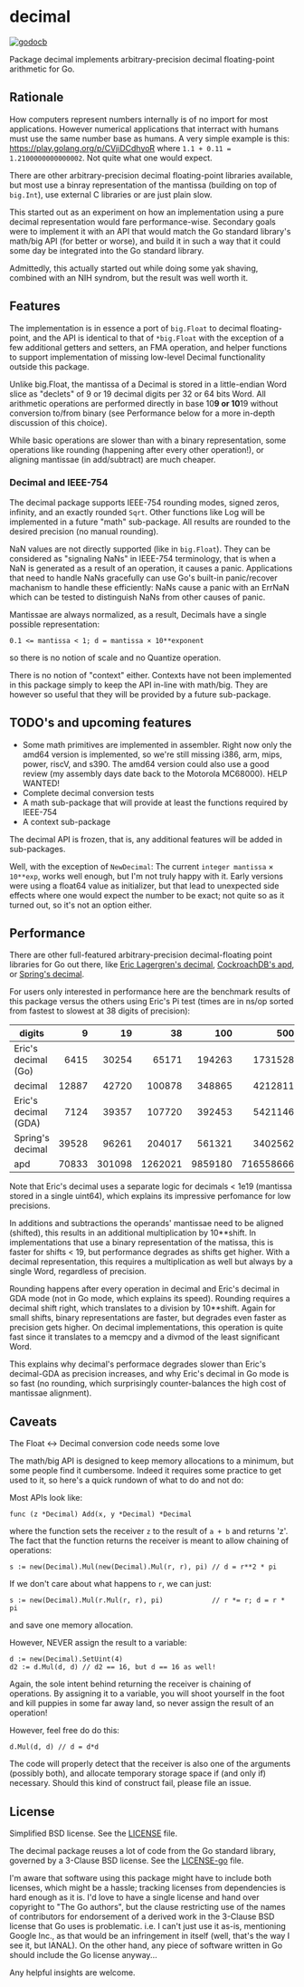 # decimal

[![godocb]][godoc]

Package decimal implements arbitrary-precision decimal floating-point arithmetic
for Go.

## Rationale

How computers represent numbers internally is of no import for most
applications. However numerical applications that interract with humans must use
the same number base as humans. A very simple example is this:
https://play.golang.org/p/CVjiDCdhyoR where `1.1 + 0.11 = 1.2100000000000002`.
Not quite what one would expect.

There are other arbitrary-precision decimal floating-point libraries available,
but most use a binray representation of the mantissa (building on top of
`big.Int`), use external C libraries or are just plain slow.

This started out as an experiment on how an implementation using a pure decimal
representation would fare performance-wise. Secondary goals were to implement it
with an API that would match the Go standard library's math/big API (for better
or worse), and build it in such a way that it could some day be integrated into
the Go standard library.

Admittedly, this actually started out while doing some yak shaving, combined
with an NIH syndrom, but the result was well worth it.

## Features

The implementation is in essence a port of `big.Float` to decimal
floating-point, and the API is identical to that of `*big.Float` with the
exception of a few additional getters and setters, an FMA operation, and helper
functions to support implementation of missing low-level Decimal functionality
outside this package.

Unlike big.Float, the mantissa of a Decimal is stored in a little-endian Word
slice as "declets" of 9 or 19 decimal digits per 32 or 64 bits Word. All
arithmetic operations are performed directly in base 10**9 or 10**19 without
conversion to/from binary (see Performance below for a more in-depth discussion
of this choice).

While basic operations are slower than with a binary representation, some
operations like rounding (happening after every other operation!), or aligning
mantissae (in add/subtract) are much cheaper.

### Decimal and IEEE-754

The decimal package supports IEEE-754 rounding modes, signed zeros, infinity,
and an exactly rounded `Sqrt`. Other functions like Log will be implemented in a
future "math" sub-package. All results are rounded to the desired precision (no
manual rounding).

NaN values are not directly supported (like in `big.Float`). They can be
considered as "signaling NaNs" in IEEE-754 terminology, that is when a NaN is
generated as a result of an operation, it causes a panic. Applications that need
to handle NaNs gracefully can use Go's built-in panic/recover machanism to
handle these efficiently: NaNs cause a panic with an ErrNaN which can be tested
to distinguish NaNs from other causes of panic.

Mantissae are always normalized, as a result, Decimals have a single possible
representation:

    0.1 <= mantissa < 1; d = mantissa × 10**exponent

so there is no notion of scale and no Quantize operation.

There is no notion of "context" either. Contexts have not been implemented in
this package simply to keep the API in-line with math/big. They are however so
useful that they will be provided by a future sub-package.

## TODO's and upcoming features

- Some math primitives are implemented in assembler. Right now only the amd64
  version is implemented, so we're still missing i386, arm, mips, power, riscV,
  and s390. The amd64 version could also use a good review (my assembly days
  date back to the Motorola MC68000). HELP WANTED!
- Complete decimal conversion tests
- A math sub-package that will provide at least the functions required by
  IEEE-754
- A context sub-package

The decimal API is frozen, that is, any additional features will be added in
sub-packages.

Well, with the exception of `NewDecimal`: The current `integer mantissa` ×
`10**exp`, works well enough, but I'm not truly happy with it. Early versions
were using a float64 value as initializer, but that lead to unexpected side
effects where one would expect the number to be exact; not quite so as it turned
out, so it's not an option either.

## Performance

There are other full-featured arbitrary-precision decimal-floating point
libraries for Go out there, like [Eric Lagergren's decimal][eldecimal],
[CockroachDB's apd][apd], or [Spring's decimal][spdec].

For users only interested in performance here are the benchmark results of this
package versus the others using Eric's Pi test (times are in ns/op sorted from
fastest to slowest at 38 digits of precision):

| digits | 9 | 19 | 38 | 100 | 500 | 5000 |
|--------|--:|---:|---:|----:|----:|-----:|
| Eric's decimal (Go) | 6415 | 30254 | 65171 | 194263 | 1731528 | 89841923 |
| decimal | 12887 | 42720 | 100878 | 348865 | 4212811 | 342349031| 
| Eric's decimal (GDA) | 7124 | 39357 | 107720 | 392453 | 5421146 | 1175936547 |
| Spring's decimal | 39528 | 96261 | 204017 | 561321 | 3402562 | 97370022 |
| apd | 70833 | 301098 | 1262021 | 9859180 | 716558666 | ??? |

Note that Eric's decimal uses a separate logic for decimals < 1e19 (mantissa
stored in a single uint64), which explains its impressive perfomance for low
precisions.

In additions and subtractions the operands' mantissae need to be aligned
(shifted), this results in an additional multiplication by 10**shift. In
implementations that use a binary representation of the matissa, this is faster
for shifts < 19, but performance degrades as shifts get higher. With a decimal
representation, this requires a multiplication as well but always by a single
Word, regardless of precision. 

Rounding happens after every operation in decimal and Eric's decimal in GDA mode
(not in Go mode, which explains its speed). Rounding requires a decimal shift
right, which translates to a division by 10**shift. Again for small shifts,
binary representations are faster, but degrades even faster as precision gets
higher. On decimal implementations, this operation is quite fast since it
translates to a memcpy and a divmod of the least significant Word.

This explains why decimal's performace degrades slower than Eric's decimal-GDA
as precision increases, and why Eric's decimal in Go mode is so fast (no
rounding, which surprisingly counter-balances the high cost of mantissae
alignment).

## Caveats

The Float <-> Decimal conversion code needs some love

The math/big API is designed to keep memory allocations to a minimum, but some
people find it cumbersome. Indeed it requires some practice to get used to it, 
so here's a quick rundown of what to do and not do:

Most APIs look like:

    func (z *Decimal) Add(x, y *Decimal) *Decimal

where the function sets the receiver `z` to the result of `a + b` and returns
'z'. The fact that the function returns the receiver is meant to allow chaining
of operations:

    s := new(Decimal).Mul(new(Decimal).Mul(r, r), pi) // d = r**2 * pi

If we don't care about what happens to `r`, we can just:

    s := new(Decimal).Mul(r.Mul(r, r), pi)            // r *= r; d = r * pi

and save one memory allocation.

However, NEVER assign the result to a variable:

    d := new(Decimal).SetUint(4)
    d2 := d.Mul(d, d) // d2 == 16, but d == 16 as well!

Again, the sole intent behind returning the receiver is chaining of operations.
By assigning it to a variable, you will shoot yourself in the foot and kill
puppies in some far away land, so never assign the result of an operation!

However, feel free do do this:

    d.Mul(d, d) // d = d*d

The code will properly detect that the receiver is also one of the arguments
(possibly both), and allocate temporary storage space if (and only if)
necessary. Should this kind of construct fail, please file an issue.

## License

Simplified BSD license. See the [LICENSE] file.

The decimal package reuses a lot of code from the Go standard library, governed
by a 3-Clause BSD license. See the [LICENSE-go] file.

I'm aware that software using this package might have to include both licenses,
which might be a hassle; tracking licenses from dependencies is hard enough as
it is. I'd love to have a single license and hand over copyright to "The Go
authors", but the clause restricting use of the names of contributors for
endorsement of a derived work in the 3-Clause BSD license that Go uses is
problematic. i.e. I can't just use it as-is, mentioning Google Inc., as that
would be an infringement in itself (well, that's the way I see it, but IANAL).
On the other hand, any piece of software written in Go should include the Go
license anyway...

Any helpful insights are welcome.

[godoc]: https://pkg.go.dev/github.com/db47h/decimal?tab=doc
[godocb]: https://img.shields.io/badge/go.dev-reference-blue
[eldecimal]: https://github.com/ericlagergren/decimal
[apd]: github.com/cockroachdb/apd
[spdec]: github.com/shopspring/decimal
[LICENSE]: https://github.com/db47h/decimal/blob/master/LICENSE
[LICENSE-go]: https://github.com/db47h/decimal/blob/master/LICENSE-go